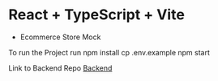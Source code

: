 # React + TypeScript + Vite

- Ecommerce Store Mock

To run the Project
run npm install
cp .env.example
npm start

Link to Backend Repo
<a href="https://github.com/misalazeem/webstore-node-express-mongo">Backend</a>